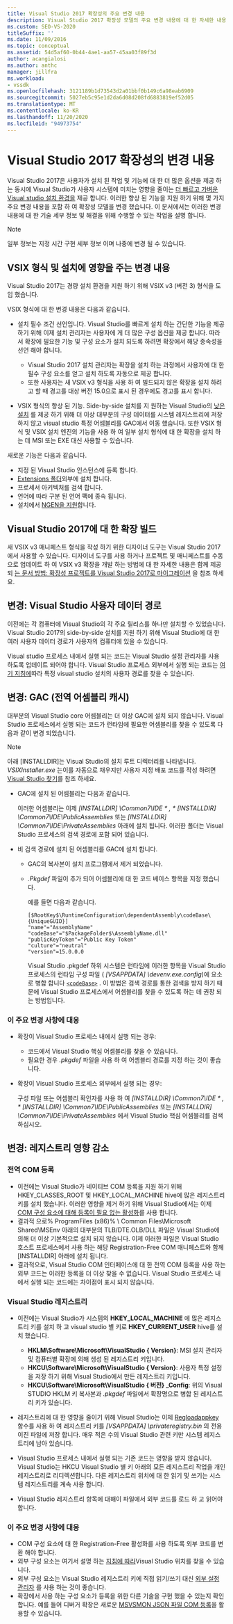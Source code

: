 ```yaml
---
title: Visual Studio 2017 확장성의 주요 변경 내용
description: Visual Studio 2017 확장성 모델의 주요 변경 내용에 대 한 자세한 내용 및 해결 하기 위해 수행할 수 있는 작업에 대해 알아봅니다.
ms.custom: SEO-VS-2020
titleSuffix: ''
ms.date: 11/09/2016
ms.topic: conceptual
ms.assetid: 54d5af60-0b44-4ae1-aa57-45aa03f89f3d
author: acangialosi
ms.author: anthc
manager: jillfra
ms.workload:
- vssdk
ms.openlocfilehash: 3121189b1d73543d2a01bbf0b149c6a98eab6909
ms.sourcegitcommit: 5027eb5c95e1d2da6d08d208fd6883819ef52d05
ms.translationtype: MT
ms.contentlocale: ko-KR
ms.lasthandoff: 11/20/2020
ms.locfileid: "94973754"
---
```

# <a name="changes-in-visual-studio-2017-extensibility"></a>Visual Studio 2017 확장성의 변경 내용

Visual Studio 2017은 사용자가 설치 된 작업 및 기능에 대 한 더 많은 옵션을 제공 하는 동시에 Visual Studio가 사용자 시스템에 미치는 영향을 줄이는 [더 빠르고 가벼운 Visual studio 설치 환경을](https://devblogs.microsoft.com/visualstudio/faster-leaner-visual-studio-installer) 제공 합니다. 이러한 향상 된 기능을 지원 하기 위해 몇 가지 주요 변경 내용을 포함 하 여 확장성 모델을 변경 했습니다. 이 문서에서는 이러한 변경 내용에 대 한 기술 세부 정보 및 해결을 위해 수행할 수 있는 작업을 설명 합니다.

> [!NOTE]
> 일부 정보는 지정 시간 구현 세부 정보 이며 나중에 변경 될 수 있습니다.

## <a name="changes-affecting-vsix-format-and-installation"></a>VSIX 형식 및 설치에 영향을 주는 변경 내용

Visual Studio 2017는 경량 설치 환경을 지원 하기 위해 VSIX v3 (버전 3) 형식을 도입 했습니다.

VSIX 형식에 대 한 변경 내용은 다음과 같습니다.

* 설치 필수 조건 선언입니다. Visual Studio를 빠르게 설치 하는 간단한 기능을 제공 하기 위해 이제 설치 관리자는 사용자에 게 더 많은 구성 옵션을 제공 합니다. 따라서 확장에 필요한 기능 및 구성 요소가 설치 되도록 하려면 확장에서 해당 종속성을 선언 해야 합니다.

  * Visual Studio 2017 설치 관리자는 확장을 설치 하는 과정에서 사용자에 대 한 필수 구성 요소를 얻고 설치 하도록 자동으로 제공 합니다.
  * 또한 사용자는 새 VSIX v3 형식을 사용 하 여 빌드되지 않은 확장을 설치 하려고 할 때 경고를 대상 버전 15.0으로 표시 된 경우에도 경고를 표시 합니다.

* VSIX 형식의 향상 된 기능. Side-by-side 설치를 지 원하는 Visual Studio의 [낮은 설치](https://devblogs.microsoft.com/visualstudio/anatomy-of-a-low-impact-visual-studio-install) 를 제공 하기 위해 더 이상 대부분의 구성 데이터를 시스템 레지스트리에 저장 하지 않고 visual studio 특정 어셈블리를 GAC에서 이동 했습니다. 또한 VSIX 형식 및 VSIX 설치 엔진의 기능을 사용 하 여 일부 설치 형식에 대 한 확장을 설치 하는 데 MSI 또는 EXE 대신 사용할 수 있습니다.

새로운 기능은 다음과 같습니다.

* 지정 된 Visual Studio 인스턴스에 등록 합니다.
* [Extensions 폴더](set-install-root.md)외부에 설치 합니다.
* 프로세서 아키텍처를 검색 합니다.
* 언어에 따라 구분 된 언어 팩에 종속 됩니다.
* 설치에서 [NGEN을 지원](ngen-support.md)합니다.

## <a name="build-an-extension-for-visual-studio-2017"></a>Visual Studio 2017에 대 한 확장 빌드

새 VSIX v3 매니페스트 형식을 작성 하기 위한 디자이너 도구는 Visual Studio 2017에서 사용할 수 있습니다. 디자이너 도구를 사용 하거나 프로젝트 및 매니페스트를 수동으로 업데이트 하 여 VSIX v3 확장을 개발 하는 방법에 대 한 자세한 내용은 함께 제공 되 [는 문서 방법: 확장성 프로젝트를 Visual Studio 2017로 마이그레이션](how-to-migrate-extensibility-projects-to-visual-studio-2017.md) 을 참조 하세요.

## <a name="change-visual-studio-user-data-path"></a>변경: Visual Studio 사용자 데이터 경로

이전에는 각 컴퓨터에 Visual Studio의 각 주요 릴리스를 하나만 설치할 수 있었습니다. Visual Studio 2017의 side-by-side 설치를 지원 하기 위해 Visual Studio에 대 한 여러 사용자 데이터 경로가 사용자의 컴퓨터에 있을 수 있습니다.

Visual studio 프로세스 내에서 실행 되는 코드는 Visual Studio 설정 관리자를 사용 하도록 업데이트 되어야 합니다. Visual Studio 프로세스 외부에서 실행 되는 코드는 [여기 지침에](locating-visual-studio.md)따라 특정 visual studio 설치의 사용자 경로를 찾을 수 있습니다.

## <a name="change-global-assembly-cache-gac"></a>변경: GAC (전역 어셈블리 캐시)

대부분의 Visual Studio core 어셈블리는 더 이상 GAC에 설치 되지 않습니다. Visual Studio 프로세스에서 실행 되는 코드가 런타임에 필요한 어셈블리를 찾을 수 있도록 다음과 같이 변경 되었습니다.

> [!NOTE]
> 아래 [INSTALLDIR]는 Visual Studio의 설치 루트 디렉터리를 나타냅니다. *VSIXInstaller.exe* 는이를 자동으로 채우지만 사용자 지정 배포 코드를 작성 하려면 [Visual Studio 찾기](locating-visual-studio.md)를 참조 하세요.

* GAC에 설치 된 어셈블리는 다음과 같습니다.

  이러한 어셈블리는 이제 <em>[INSTALLDIR] \Common7\IDE \* , * [INSTALLDIR] \Common7\IDE\PublicAssemblies</em> 또는 *[INSTALLDIR] \Common7\IDE\PrivateAssemblies* 아래에 설치 됩니다. 이러한 폴더는 Visual Studio 프로세스의 검색 경로에 포함 되어 있습니다.

* 비 검색 경로에 설치 된 어셈블리를 GAC에 설치 합니다.

  * GAC의 복사본이 설치 프로그램에서 제거 되었습니다.
  * *.Pkgdef* 파일이 추가 되어 어셈블리에 대 한 코드 베이스 항목을 지정 했습니다.

    예를 들면 다음과 같습니다.

    ```
    [$RootKey$\RuntimeConfiguration\dependentAssembly\codeBase\{UniqueGUID}]
    "name"="AssemblyName" "codeBase"="$PackageFolder$\AssemblyName.dll"
    "publicKeyToken"="Public Key Token"
    "culture"="neutral"
    "version"=15.0.0.0
    ```

    Visual Studio .pkgdef 하위 시스템은 런타임에 이러한 항목을 Visual Studio 프로세스의 런타임 구성 파일 ( *[VSAPPDATA] \devenv.exe.config*)에 요소로 병합 합니다 [`<codeBase>`](/dotnet/framework/configure-apps/file-schema/runtime/codebase-element) . 이 방법은 검색 경로를 통한 검색을 방지 하기 때문에 Visual Studio 프로세스에서 어셈블리를 찾을 수 있도록 하는 데 권장 되는 방법입니다.

### <a name="reacting-to-this-breaking-change"></a>이 주요 변경 사항에 대응

* 확장이 Visual Studio 프로세스 내에서 실행 되는 경우:

  * 코드에서 Visual Studio 핵심 어셈블리를 찾을 수 있습니다.
  * 필요한 경우 *.pkgdef* 파일을 사용 하 여 어셈블리 경로를 지정 하는 것이 좋습니다.

* 확장이 Visual Studio 프로세스 외부에서 실행 되는 경우:

  구성 파일 또는 어셈블리 확인자를 사용 하 여 <em>[INSTALLDIR] \Common7\IDE \* , * [INSTALLDIR] \Common7\IDE\PublicAssemblies</em> 또는 *[INSTALLDIR] \Common7\IDE\PrivateAssemblies* 에서 Visual Studio 핵심 어셈블리를 검색 하십시오.

## <a name="change-reduce-registry-impact"></a>변경: 레지스트리 영향 감소

### <a name="global-com-registration"></a>전역 COM 등록

* 이전에는 Visual Studio가 네이티브 COM 등록을 지원 하기 위해 HKEY_CLASSES_ROOT 및 HKEY_LOCAL_MACHINE hive에 많은 레지스트리 키를 설치 했습니다. 이러한 영향을 제거 하기 위해 Visual Studio에서는 이제 [COM 구성 요소에 대해 등록이 필요 없는 활성화](/previous-versions/dotnet/articles/ms973913(v=msdn.10))를 사용 합니다.
* 결과적 으로% ProgramFiles (x86)% \ Common Files\Microsoft Shared\MSEnv 아래의 대부분의 TLB/DTE.OLB/DLL 파일은 Visual Studio에 의해 더 이상 기본적으로 설치 되지 않습니다. 이제 이러한 파일은 Visual Studio 호스트 프로세스에서 사용 하는 해당 Registration-Free COM 매니페스트와 함께 [INSTALLDIR] 아래에 설치 됩니다.
* 결과적으로, Visual Studio COM 인터페이스에 대 한 전역 COM 등록을 사용 하는 외부 코드는 이러한 등록을 더 이상 찾을 수 없습니다. Visual Studio 프로세스 내에서 실행 되는 코드에는 차이점이 표시 되지 않습니다.

### <a name="visual-studio-registry"></a>Visual Studio 레지스트리

* 이전에는 Visual Studio가 시스템의 **HKEY_LOCAL_MACHINE** 에 많은 레지스트리 키를 설치 하 고 visual studio 별 키로 **HKEY_CURRENT_USER** hive를 설치 했습니다.

  * **HKLM\Software\Microsoft\VisualStudio \{ Version}**: MSI 설치 관리자 및 컴퓨터별 확장에 의해 생성 된 레지스트리 키입니다.
  * **HKCU\Software\Microsoft\VisualStudio \{ Version}**: 사용자 특정 설정을 저장 하기 위해 Visual Studio에서 만든 레지스트리 키입니다.
  * **HKCU\Software\Microsoft\VisualStudio \{ 버전} _Config**: 위의 Visual STUDIO HKLM 키 복사본과 *.pkgdef* 파일에서 확장명으로 병합 된 레지스트리 키가 있습니다.

* 레지스트리에 대 한 영향을 줄이기 위해 Visual Studio는 이제 [Regloadappkey](/windows/desktop/api/winreg/nf-winreg-regloadappkeya) 함수를 사용 하 여 레지스트리 키를 *[VSAPPDATA] \privateregistry.bin* 의 전용 이진 파일에 저장 합니다. 매우 적은 수의 Visual Studio 관련 키만 시스템 레지스트리에 남아 있습니다.
* Visual Studio 프로세스 내에서 실행 되는 기존 코드는 영향을 받지 않습니다. Visual Studio는 HKCU Visual Studio 별 키 아래의 모든 레지스트리 작업을 개인 레지스트리로 리디렉션합니다. 다른 레지스트리 위치에 대 한 읽기 및 쓰기는 시스템 레지스트리를 계속 사용 합니다.
* Visual Studio 레지스트리 항목에 대해이 파일에서 외부 코드를 로드 하 고 읽어야 합니다.

### <a name="react-to-this-breaking-change"></a>이 주요 변경 사항에 대응

* COM 구성 요소에 대 한 Registration-Free 활성화를 사용 하도록 외부 코드를 변환 해야 합니다.
* 외부 구성 요소는 여기서 설명 하는 [지침에 따라](https://devblogs.microsoft.com/setup/changes-to-visual-studio-15-setup)Visual Studio 위치를 찾을 수 있습니다.
* 외부 구성 요소는 Visual Studio 레지스트리 키에 직접 읽기/쓰기 대신 [외부 설정 관리자](/dotnet/api/microsoft.visualstudio.settings.externalsettingsmanager) 를 사용 하는 것이 좋습니다.
* 확장에서 사용 하는 구성 요소가 등록을 위한 다른 기술을 구현 했을 수 있는지 확인 합니다. 예를 들어 디버거 확장은 새로운 [MSVSMON JSON 파일 COM 등록](migrate-debugger-COM-registration.md)을 활용할 수 있습니다.